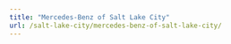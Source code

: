 ```yaml
---
title: "Mercedes-Benz of Salt Lake City"
url: /salt-lake-city/mercedes-benz-of-salt-lake-city/
---
```

